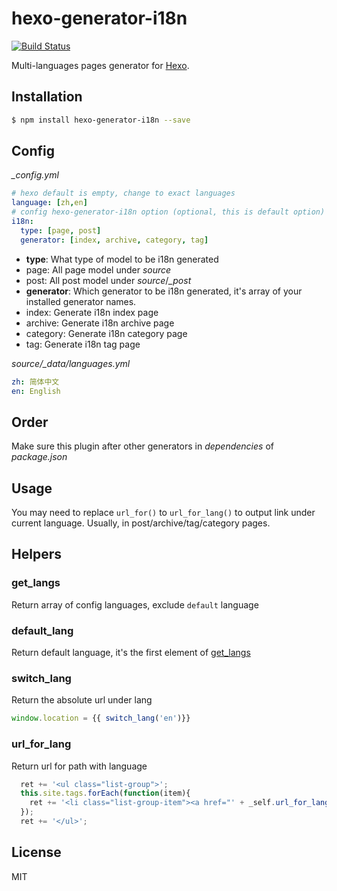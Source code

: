 # hexo-generator-i18n

[![Build Status](https://travis-ci.org/Jamling/hexo-generator-i18n.svg?branch=master)](https://travis-ci.org/Jamling/hexo-generator-i18n)

Multi-languages pages generator for [Hexo].

## Installation

``` bash
$ npm install hexo-generator-i18n --save
```

## Config

<var>_config.yml</var>
``` yaml
# hexo default is empty, change to exact languages
language: [zh,en]
# config hexo-generator-i18n option (optional, this is default option)
i18n:
  type: [page, post]
  generator: [index, archive, category, tag]
```

- **type**: What type of model to be i18n generated
 - page: All page model under <var>source</var>
 - post: All post model under <var>source</var>/<var>_post</var>
- **generator**: Which generator to be i18n generated, it's array of your installed generator names.
 - index: Generate i18n index page
 - archive: Generate i18n archive page
 - category: Generate i18n category page
 - tag: Generate i18n tag page
 
<var>source/_data/languages.yml</var>
```yaml
zh: 简体中文
en: English
```
 
## Order

Make sure this plugin after other generators in <var>dependencies</var> of <var>package.json</var>

## Usage
You may need to replace `url_for()` to `url_for_lang()` to output link under current language. Usually, in post/archive/tag/category pages.

## Helpers

### get_langs
Return array of config languages, exclude `default` language

### default_lang
Return default language, it's the first element of [get_langs](#get_langs)

### switch_lang
Return the absolute url under lang
```js
window.location = {{ switch_lang('en')}}
```

### url_for_lang
Return url for path with language
```js
  ret += '<ul class="list-group">';
  this.site.tags.forEach(function(item){
    ret += '<li class="list-group-item"><a href="' + _self.url_for_lang(item.path) + '">' + item.name + '</a></li>';
  });
  ret += '</ul>';
```

## License

MIT

[Hexo]: http://hexo.io/
